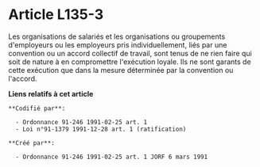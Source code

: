 # Article L135-3

Les organisations de salariés et les organisations ou groupements d'employeurs ou les employeurs pris individuellement, liés
par une convention ou un accord collectif de travail, sont tenus de ne rien faire qui soit de nature à en compromettre
l'exécution loyale. Ils ne sont garants de cette exécution que dans la mesure déterminée par la convention ou l'accord.

**Liens relatifs à cet article**

	**Codifié par**:

	  - Ordonnance 91-246 1991-02-25 art. 1
	  - Loi n°91-1379 1991-12-28 art. 1 (ratification)

	**Créé par**:

	  - Ordonnance 91-246 1991-02-25 art. 1 JORF 6 mars 1991
